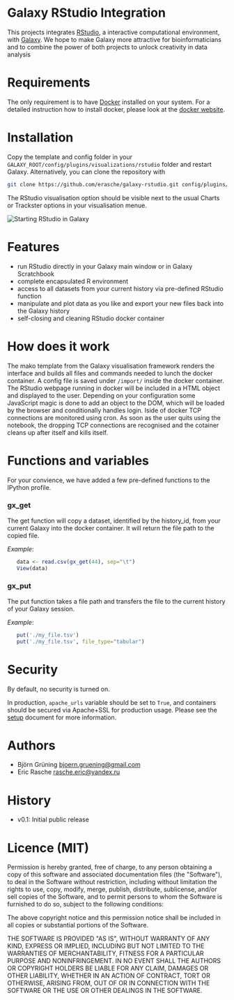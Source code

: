 Galaxy RStudio Integration
==========================

This projects integrates [RStudio](http://www.rstudio.com/), a interactive computational environment, with [Galaxy](http://galaxyproject.org).
We hope to make Galaxy more attractive for bioinformaticians and to combine the power of both projects to unlock creativity in data analysis


Requirements
============

The only requirement is to have [Docker](https://www.docker.com) installed on your system.
For a detailed instruction how to install docker, please look at the [docker website](https://docs.docker.com/installation/).


Installation
============

Copy the template and config folder in your ``GALAXY_ROOT/config/plugins/visualizations/rstudio`` folder and restart Galaxy.
Alternatively, you can clone the repository with

```bash
git clone https://github.com/erasche/galaxy-rstudio.git config/plugins/visualizations/rstudio
````

The RStudio visualisation option should be visible next to the usual Charts or Trackster options in your visualisation menue.

![Starting RStudio in Galaxy](https://raw.githubusercontent.com/erasche/galaxy-ipython/master/static/images/start_rstudio.png)


Features
========

 * run RStudio directly in your Galaxy main window or in Galaxy Scratchbook
 * complete encapsulated R environment
 * access to all datasets from your current history via pre-defined RStudio function
 * manipulate and plot data as you like and export your new files back into the Galaxy history
 * self-closing and cleaning RStudio docker container

How does it work
================

The mako template from the Galaxy visualisation framework renders the interface and builds all files and commands needed to lunch the docker container. A config file is saved under ``/import/`` inside the docker container. The RStudio webpage running in docker will be included in a HTML object and displayed to the user. 
Depending on your configuration some JavaScript magic is done to add an object to the DOM, which will be loaded by the browser and conditionally handles login.
Iside of docker TCP connections are monitored using cron. As soon as the user quits using the notebook, the dropping TCP connections are recognised and the cotainer cleans up after itself and kills itself.



Functions and variables
=======================

For your convience, we have added a few pre-defined functions to the IPython profile.

### gx_get

   The get function will copy a dataset, identified by the history_id, from your current Galaxy 
   into the docker container. It will return the file path to the copied file.

   *Example*:
   ```R
      data <- read.csv(gx_get(44), sep="\t")
      View(data)
   ``` 

### gx_put

   The put function takes a file path and transfers the file to the current history of your Galaxy session.

   *Example*:
   ```R
      put('./my_file.tsv')
      put('./my_file.tsv', file_type="tabular")
   ```


Security
========

By default, no security is turned on.

In production, `apache_urls` variable should be set to `True`, and containers should be secured via Apache+SSL for production usage. Please see the [setup](INSTALL.md) document for more information.

Authors
=======

 * Björn Grüning <bjoern.gruening@gmail.com>
 * Eric Rasche <rasche.eric@yandex.ru>


History
=======

- v0.1: Initial public release


Licence (MIT)
=============

Permission is hereby granted, free of charge, to any person obtaining a copy
of this software and associated documentation files (the "Software"), to deal
in the Software without restriction, including without limitation the rights
to use, copy, modify, merge, publish, distribute, sublicense, and/or sell
copies of the Software, and to permit persons to whom the Software is
furnished to do so, subject to the following conditions:

The above copyright notice and this permission notice shall be included in
all copies or substantial portions of the Software.

THE SOFTWARE IS PROVIDED "AS IS", WITHOUT WARRANTY OF ANY KIND, EXPRESS OR
IMPLIED, INCLUDING BUT NOT LIMITED TO THE WARRANTIES OF MERCHANTABILITY,
FITNESS FOR A PARTICULAR PURPOSE AND NONINFRINGEMENT. IN NO EVENT SHALL THE
AUTHORS OR COPYRIGHT HOLDERS BE LIABLE FOR ANY CLAIM, DAMAGES OR OTHER
LIABILITY, WHETHER IN AN ACTION OF CONTRACT, TORT OR OTHERWISE, ARISING FROM,
OUT OF OR IN CONNECTION WITH THE SOFTWARE OR THE USE OR OTHER DEALINGS IN
THE SOFTWARE.
